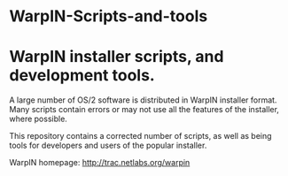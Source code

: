 # WarpIN-Scripts-and-tools
WarpIN installer scripts, and development tools.
================================================
  A large number of OS/2 software is distributed in WarpIN installer format.
Many scripts contain errors or may not use all the features of the installer,
where possible.

  This repository contains a corrected number of scripts, as well as being tools
for developers and users of the popular installer.

WarpIN homepage: http://trac.netlabs.org/warpin